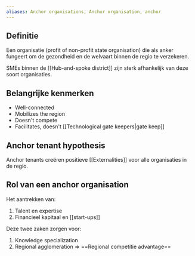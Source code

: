 ```yaml
---
aliases: Anchor organisations, Anchor organisation, anchor
---
```

## Definitie
Een organisatie (profit of non-profit state organisation) die als anker fungeert om de gezondheid en de welvaart binnen de regio te verzekeren.

SMEs binnen de [[Hub-and-spoke district]] zijn sterk afhankelijk van deze soort organisaties.

## Belangrijke kenmerken
- Well-connected
- Mobilizes the region
- Doesn't compete
- Facilitates, doesn't [[Technological gate keepers|gate keep]]

## Anchor tenant hypothesis
Anchor tenants creëren positieve [[Externalities]] voor alle organisaties in de regio.

## Rol van een anchor organisation
Het aantrekken van:
1. Talent en expertise
2. Financieel kapitaal en [[start-ups]]

Deze twee zaken zorgen voor:
1. Knowledge specialization
2. Regional agglomeration
=> ==Regional competitie advantage==